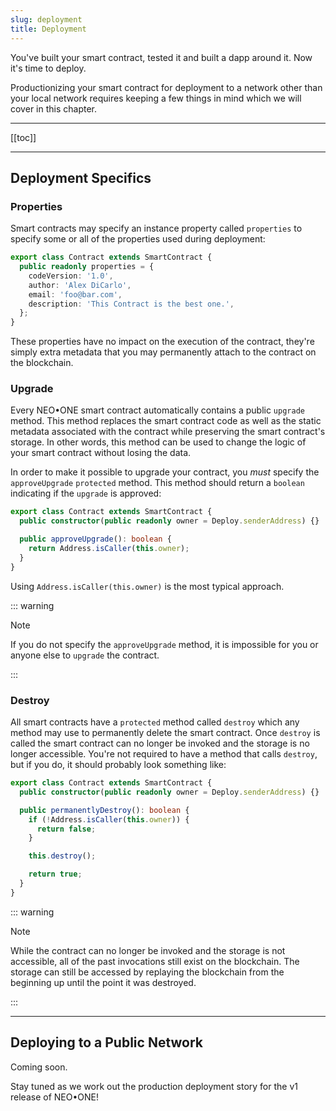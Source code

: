 ```yaml
---
slug: deployment
title: Deployment
---
```

You've built your smart contract, tested it and built a dapp around it. Now it's time to deploy.

Productionizing your smart contract for deployment to a network other than your local network requires keeping a few things in mind which we will cover in this chapter.

---

[[toc]]

---

## Deployment Specifics

### Properties

Smart contracts may specify an instance property called `properties` to specify some or all of the properties used during deployment:

```typescript
export class Contract extends SmartContract {
  public readonly properties = {
    codeVersion: '1.0',
    author: 'Alex DiCarlo',
    email: 'foo@bar.com',
    description: 'This Contract is the best one.',
  };
}
```

These properties have no impact on the execution of the contract, they're simply extra metadata that you may permanently attach to the contract on the blockchain.

### Upgrade

Every NEO•ONE smart contract automatically contains a public `upgrade` method. This method replaces the smart contract code as well as the static metadata associated with the contract while preserving the smart contract's storage. In other words, this method can be used to change the logic of your smart contract without losing the data.

In order to make it possible to upgrade your contract, you *must* specify the `approveUpgrade` `protected` method. This method should return a `boolean` indicating if the `upgrade` is approved:

```typescript
export class Contract extends SmartContract {
  public constructor(public readonly owner = Deploy.senderAddress) {}

  public approveUpgrade(): boolean {
    return Address.isCaller(this.owner);
  }
}
```

Using `Address.isCaller(this.owner)` is the most typical approach.

::: warning

Note

If you do not specify the `approveUpgrade` method, it is impossible for you or anyone else to `upgrade` the contract.

:::

### Destroy

All smart contracts have a `protected` method called `destroy` which any method may use to permanently delete the smart contract. Once `destroy` is called the smart contract can no longer be invoked and the storage is no longer accessible. You're not required to have a method that calls `destroy`, but if you do, it should probably look something like:

```typescript
export class Contract extends SmartContract {
  public constructor(public readonly owner = Deploy.senderAddress) {}

  public permanentlyDestroy(): boolean {
    if (!Address.isCaller(this.owner)) {
      return false;
    }

    this.destroy();

    return true;
  }
}
```

::: warning

Note

While the contract can no longer be invoked and the storage is not accessible, all of the past invocations still exist on the blockchain. The storage can still be accessed by replaying the blockchain from the beginning up until the point it was destroyed.

:::

---

## Deploying to a Public Network

Coming soon.

Stay tuned as we work out the production deployment story for the v1 release of NEO•ONE!
